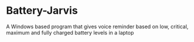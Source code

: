 # Battery-Jarvis
A Windows based program that gives voice reminder based on low, critical, maximum and fully charged battery levels in a laptop
